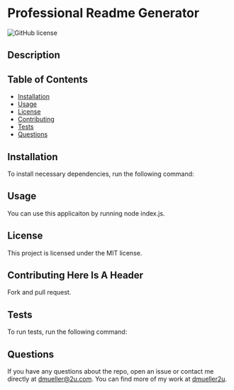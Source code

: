 # Professional Readme Generator
![GitHub license](https://img.shields.io/badge/license-MIT-blue.svg)
## Description
## Table of Contents 
* [Installation](#installation)
* [Usage](#usage)
* [License](#license)
* [Contributing](#contributing-here-is-a-header)
* [Tests](#tests)
* [Questions](#questions)
## Installation
To install necessary dependencies, run the following command:
## Usage
You can use this applicaiton by running node index.js.
## License
This project is licensed under the MIT license.
## Contributing Here Is A Header
Fork and pull request.
## Tests
To run tests, run the following command:
## Questions
If you have any questions about the repo, open an issue or contact me directly at dmueller@2u.com. You can find more of my work at [dmueller2u](https://github.com/dmueller2u/).
